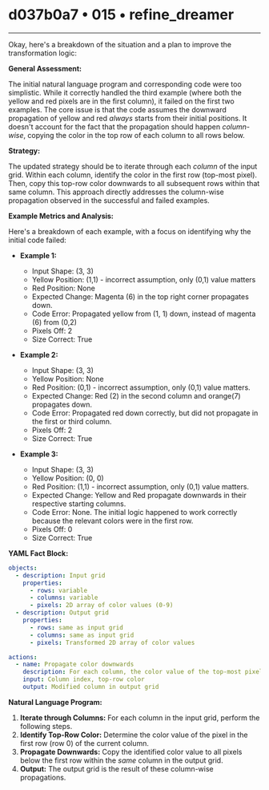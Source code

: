 # d037b0a7 • 015 • refine_dreamer

---
Okay, here's a breakdown of the situation and a plan to improve the transformation logic:

**General Assessment:**

The initial natural language program and corresponding code were too simplistic. While it correctly handled the third example (where both the yellow and red pixels are in the first column), it failed on the first two examples. The core issue is that the code assumes the downward propagation of yellow and red *always* starts from their initial positions. It doesn't account for the fact that the propagation should happen *column-wise*, copying the color in the top row of each column to all rows below.

**Strategy:**

The updated strategy should be to iterate through each *column* of the input grid. Within each column, identify the color in the first row (top-most pixel). Then, copy this top-row color downwards to all subsequent rows within that same column. This approach directly addresses the column-wise propagation observed in the successful and failed examples.

**Example Metrics and Analysis:**

Here's a breakdown of each example, with a focus on identifying why the initial code failed:

*   **Example 1:**
    *   Input Shape: (3, 3)
    *   Yellow Position: (1,1) - incorrect assumption, only (0,1) value matters
    *   Red Position: None
    *   Expected Change: Magenta (6) in the top right corner propagates down.
    *   Code Error: Propagated yellow from (1, 1) down, instead of magenta (6) from (0,2)
    *   Pixels Off: 2
    *   Size Correct: True

*   **Example 2:**
    *   Input Shape: (3, 3)
    *   Yellow Position: None
    *   Red Position: (0,1) - incorrect assumption, only (0,1) value matters.
    *   Expected Change: Red (2) in the second column and orange(7) propagates down.
    *   Code Error: Propagated red down correctly, but did not propagate in the first or third column.
    *   Pixels Off: 2
    *    Size Correct: True

*   **Example 3:**
    *   Input Shape: (3, 3)
    *   Yellow Position: (0, 0)
    *   Red Position: (1,1) - incorrect assumption, only (0,1) value matters.
    *   Expected Change: Yellow and Red propagate downwards in their respective starting columns.
    *   Code Error: None. The initial logic happened to work correctly because the relevant colors were in the first row.
    *   Pixels Off: 0
    *    Size Correct: True

**YAML Fact Block:**

```yaml
objects:
  - description: Input grid
    properties:
      - rows: variable
      - columns: variable
      - pixels: 2D array of color values (0-9)
  - description: Output grid
    properties:
      - rows: same as input grid
      - columns: same as input grid
      - pixels: Transformed 2D array of color values

actions:
  - name: Propagate color downwards
    description: For each column, the color value of the top-most pixel is copied to all pixels below it in the same column.
    input: Column index, top-row color
    output: Modified column in output grid

```

**Natural Language Program:**

1.  **Iterate through Columns:** For each column in the input grid, perform the following steps.
2.  **Identify Top-Row Color:** Determine the color value of the pixel in the first row (row 0) of the current column.
3.  **Propagate Downwards:** Copy the identified color value to all pixels below the first row within the *same* column in the output grid.
4.  **Output:** The output grid is the result of these column-wise propagations.

